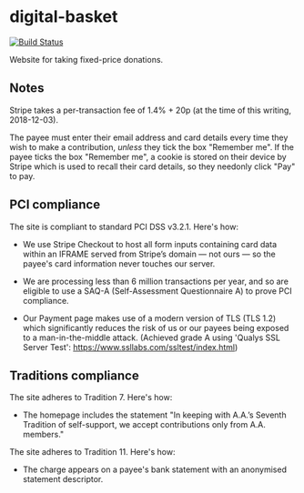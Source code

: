 digital-basket
==============

[![Build Status](https://travis-ci.org/tintinnabulate/digital-basket.svg?branch=master)](https://travis-ci.org/tintinnabulate/digital-basket)

Website for taking fixed-price donations.

Notes
-----

Stripe takes a per-transaction fee of 1.4% + 20p (at the time of this writing, 2018-12-03).

The payee must enter their email address and card details every time they wish to make a contribution, *unless* they tick the box "Remember me". If the payee ticks the box "Remember me", a cookie is stored on their device by Stripe which is used to recall their card details, so they needonly click "Pay" to pay.

PCI compliance
--------------

The site is compliant to standard PCI DSS v3.2.1. Here's how:

* We use Stripe Checkout to host all form inputs containing card data within an IFRAME served from Stripe’s domain — not ours — so the payee's card information never touches our server.

* We are processing less than 6 million transactions per year, and so are eligible to use a SAQ-A (Self-Assessment Questionnaire A) to prove PCI compliance.

* Our Payment page makes use of a modern version of TLS (TLS 1.2) which significantly reduces the risk of us or our payees being exposed to a man-in-the-middle attack. (Achieved grade A using 'Qualys SSL Server Test': https://www.ssllabs.com/ssltest/index.html)

Traditions compliance
---------------------

The site adheres to Tradition 7. Here's how:

* The homepage includes the statement "In keeping with A.A.’s Seventh Tradition of self-support, we accept contributions only from A.A. members."

The site adheres to Tradition 11. Here's how:

* The charge appears on a payee's bank statement with an anonymised statement descriptor.
